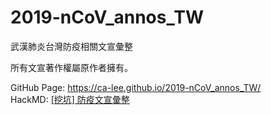 # 2019-nCoV_annos_TW
武漢肺炎台灣防疫相關文宣彙整

所有文宣著作權屬原作者擁有。

GitHub Page: https://ca-lee.github.io/2019-nCoV_annos_TW/  
HackMD: [[挖坑] 防疫文宣彙整](https://hackmd.io/8mcxozG1T3K2w3Ave9IgCA)
